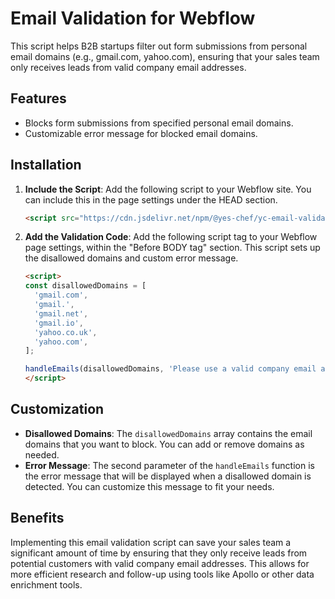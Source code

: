 # Email Validation for Webflow

This script helps B2B startups filter out form submissions from personal email domains (e.g., gmail.com, yahoo.com), ensuring that your sales team only receives leads from valid company email addresses.

## Features

- Blocks form submissions from specified personal email domains.
- Customizable error message for blocked email domains.

## Installation

1. **Include the Script**: Add the following script to your Webflow site. You can include this in the page settings under the HEAD section.

    ```html
    <script src="https://cdn.jsdelivr.net/npm/@yes-chef/yc-email-validation@0.0.2/dist/index.js"></script>
    ```

2. **Add the Validation Code**: Add the following script tag to your Webflow page settings, within the "Before BODY tag" section. This script sets up the disallowed domains and custom error message.

    ```html
    <script>
    const disallowedDomains = [
      'gmail.com',
      'gmail.',
      'gmail.net',
      'gmail.io',
      'yahoo.co.uk',
      'yahoo.com',
    ];

    handleEmails(disallowedDomains, 'Please use a valid company email address')
    </script>
    ```

## Customization

- **Disallowed Domains**: The `disallowedDomains` array contains the email domains that you want to block. You can add or remove domains as needed.
- **Error Message**: The second parameter of the `handleEmails` function is the error message that will be displayed when a disallowed domain is detected. You can customize this message to fit your needs.

## Benefits
Implementing this email validation script can save your sales team a significant amount of time by ensuring that they only receive leads from potential customers with valid company email addresses. This allows for more efficient research and follow-up using tools like Apollo or other data enrichment tools.
